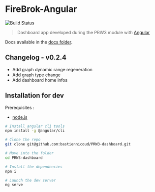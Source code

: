 # FireBrok-Angular

[![Build Status](https://travis-ci.com/bastiennicoud/FireBrok-Angular.svg?branch=master)](https://travis-ci.com/bastiennicoud/FireBrok-Angular)

> Dashboard app developed during the PRW3 module with [Angular](https://angular.io)

Docs available in the [docs folder](./docs).

## Changelog - v0.2.4

- Add graph dynamic range regeneration
- Add graph type change
- Add dashboard home infos

## Installation for dev

Prerequisites :
* [node.js](https://nodejs.org/en/)

```sh
# Install angular cli tools
npm install -g @angular/cli

# Clone the repo
git clone git@github.com:bastiennicoud/PRW3-dashboard.git

# Move into the folder
cd PRW3-dashboard

# Install the dependencies
npm i

# Launch the dev server
ng serve
```
